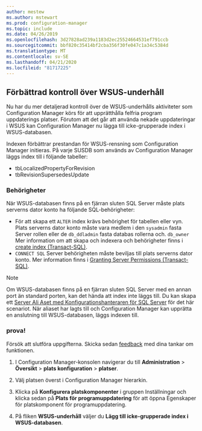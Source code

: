 ```yaml
---
author: mestew
ms.author: mstewart
ms.prod: configuration-manager
ms.topic: include
ms.date: 04/26/2019
ms.openlocfilehash: 3d27828ad239a1183d2ec25524664531ef791ccb
ms.sourcegitcommit: bbf820c35414bf2cba356f30fe047c1a34c5384d
ms.translationtype: MT
ms.contentlocale: sv-SE
ms.lasthandoff: 04/21/2020
ms.locfileid: "81717225"
---
```

## <a name="improved-control-over-wsus-maintenance"></a>Förbättrad kontroll över WSUS-underhåll
<!--41101009-->

Nu har du mer detaljerad kontroll över de WSUS-underhålls aktiviteter som Configuration Manager körs för att upprätthålla felfria program uppdaterings platser. Förutom att det går att använda nekade uppdateringar i WSUS kan Configuration Manager nu lägga till icke-grupperade index i WSUS-databasen. 

Indexen förbättrar prestandan för WSUS-rensning som Configuration Manager initieras. På varje SUSDB som används av Configuration Manager läggs index till i följande tabeller:

- tbLocalizedPropertyForRevision
- tbRevisionSupersedesUpdate

### <a name="permissions"></a>Behörigheter

När WSUS-databasen finns på en fjärran sluten SQL Server måste plats serverns dator konto ha följande SQL-behörigheter:

- För att skapa ett `ALTER` index krävs behörighet för tabellen eller vyn. Plats serverns dator konto måste vara medlem i den `sysadmin` fasta Server rollen eller de `db_ddladmin` fasta databas rollerna och. `db_owner` Mer information om att skapa och indexera och behörigheter finns i [create index (Transact-SQL)](https://docs.microsoft.com/sql/t-sql/statements/create-index-transact-sql?view=sql-server-2017#permissions).
- `CONNECT SQL` Server behörigheten måste beviljas till plats serverns dator konto. Mer information finns i [Granting Server Permissions (Transact-SQL)](https://docs.microsoft.com/sql/t-sql/statements/grant-server-permissions-transact-sql?view=sql-server-2017).

> [!NOTE]  
>  Om WSUS-databasen finns på en fjärran sluten SQL Server med en annan port än standard porten, kan det hända att index inte läggs till. Du kan skapa ett [Server Ali Aset med Konfigurationshanteraren för SQL Server](https://docs.microsoft.com/sql/database-engine/configure-windows/create-or-delete-a-server-alias-for-use-by-a-client?view=sql-server-2017) för det här scenariot. När aliaset har lagts till och Configuration Manager kan upprätta en anslutning till WSUS-databasen, läggs indexen till. 

### <a name="try-it-out"></a>prova!

Försök att slutföra uppgifterna. Skicka sedan [feedback](../../../../understand/find-help.md#product-feedback) med dina tankar om funktionen.

1. I Configuration Manager-konsolen navigerar du till **Administration** > **Översikt** > **plats konfiguration** > **platser**.

2. Välj platsen överst i Configuration Manager hierarkin.

3. Klicka på **Konfigurera platskomponenter** i gruppen Inställningar och klicka sedan på **Plats för programuppdatering** för att öppna Egenskaper för platskomponent för programuppdatering.

4. På fliken **WSUS-underhåll** väljer du **Lägg till icke-grupperade index i WSUS-databasen**.
